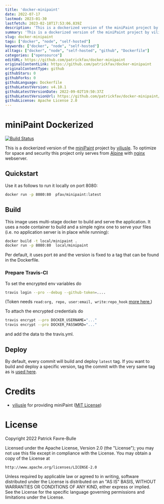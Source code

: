 ```yaml
---
title: 'docker-minipaint'
date: 2022-07-17
lastmod: 2023-01-30
lastfetch: 2023-02-18T17:53:06.839Z
description: 'This is a dockerized version of the miniPaint project by viliusle, a web/node based paint tool to self host.'
summary: 'This is a dockerized version of the miniPaint project by viliusle, a web/node based paint tool to self host.'
slug: docker-minipaint
tags: ["docker", "node", "self-hosted"]
keywords: ["docker", "node", "self-hosted"]
alltags: ["docker", "node", "self-hosted", "github", "Dockerfile"]
categories: ["opensource"]
editURL: https://github.com/patrickfav/docker-minipaint
originalContentLink: https://github.com/patrickfav/docker-minipaint
originalContentType: github
githubStars: 0
githubForks: 0
githubLanguage: Dockerfile
githubLatestVersion: v4.10.1
githubLatestVersionDate: 2022-09-02T19:50:37Z
githubLatestVersionUrl: https://github.com/patrickfav/docker-minipaint/releases/tag/v4.10.1
githubLicense: Apache License 2.0
---
```

# miniPaint Dockerized

[![Build Status](https://app.travis-ci.com/patrickfav/docker-minipaint.svg?branch=main)](https://app.travis-ci.com/patrickfav/docker-minipaint)

This is a dockerized version of the [miniPaint](https://github.com/viliusle/miniPaint) project by [viliusle](https://github.com/viliusle). To optimize for space and security this project only serves from [Alpine](https://www.alpinelinux.org/) with [nginx](https://www.nginx.com/) webserver.

## Quickstart

Use it as follows to run it locally on port 8080:

```bash
docker run -p 8080:80  pfav/minipaint:latest   
```

## Build

This image uses multi-stage docker to build and serve the application. It uses a node container to build and a simple nginx one to serve your files (i.e. no application server is in place while running):

```bash
docker build -t local/minipaint .
docker run -p 8080:80  local/minipaint
```

Per default, it uses port `80` and the version is fixed to a tag that can be found in the Dockerfile.

### Prepare Travis-CI

To set the encrypted env variables do

```bash
travis login --pro --debug --github-token=....
```
(Token needs `read:org, repo, user:email, write:repo_hook` [more here.](https://docs.travis-ci.com/user/github-oauth-scopes/#travis-ci-for-private-projects))


To attach the encrypted credentials do

```bash
travis encrypt --pro DOCKER_USERNAME="..."
travis encrypt --pro DOCKER_PASSWORD="..."
```
and add the data to the travis.yml.

## Deploy

By default, every commit will build and deploy `latest` tag. If you want to build and deploy a specific version, tag the
commit with the very same tag as is [used here](https://github.com/viliusle/miniPaint/releases).

# Credits

* [viliusle](https://github.com/viliusle) for providing miniPaint ([MIT License](https://github.com/viliusle/miniPaint/blob/master/MIT-LICENSE.txt))

# License

Copyright 2022 Patrick Favre-Bulle

Licensed under the Apache License, Version 2.0 (the "License"); you may not use this file except in compliance with the License. You may obtain a copy of the License at

```
http://www.apache.org/licenses/LICENSE-2.0
```

Unless required by applicable law or agreed to in writing, software distributed under the License is distributed on an "AS IS" BASIS, WITHOUT WARRANTIES OR CONDITIONS OF ANY KIND, either express or implied. See the License for the specific language governing permissions and limitations under the License.

